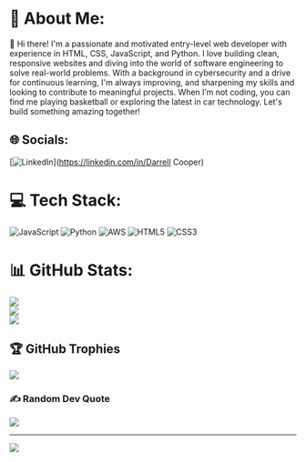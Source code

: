 # 💫 About Me:
👋 Hi there! I'm a passionate and motivated entry-level web developer with experience in HTML, CSS, JavaScript, and Python. I love building clean, responsive websites and diving into the world of software engineering to solve real-world problems. With a background in cybersecurity and a drive for continuous learning, I'm always improving, and  sharpening my skills and looking to contribute to meaningful projects. When I’m not coding, you can find me playing basketball or exploring the latest in car technology. Let's build something amazing together!


## 🌐 Socials:
[![LinkedIn](https://img.shields.io/badge/LinkedIn-%230077B5.svg?logo=linkedin&logoColor=white)](https://linkedin.com/in/Darrell Cooper) 

# 💻 Tech Stack:
![JavaScript](https://img.shields.io/badge/javascript-%23323330.svg?style=for-the-badge&logo=javascript&logoColor=%23F7DF1E) ![Python](https://img.shields.io/badge/python-3670A0?style=for-the-badge&logo=python&logoColor=ffdd54) ![AWS](https://img.shields.io/badge/AWS-%23FF9900.svg?style=for-the-badge&logo=amazon-aws&logoColor=white) ![HTML5](https://img.shields.io/badge/html5-%23E34F26.svg?style=for-the-badge&logo=html5&logoColor=white) ![CSS3](https://img.shields.io/badge/css3-%231572B6.svg?style=for-the-badge&logo=css3&logoColor=white)
# 📊 GitHub Stats:
![](https://github-readme-stats.vercel.app/api?username=DJCooper1104&theme=dark&hide_border=false&include_all_commits=false&count_private=false)<br/>
![](https://github-readme-streak-stats.herokuapp.com/?user=DJCooper1104&theme=dark&hide_border=false)<br/>
![](https://github-readme-stats.vercel.app/api/top-langs/?username=DJCooper1104&theme=dark&hide_border=false&include_all_commits=false&count_private=false&layout=compact)

## 🏆 GitHub Trophies
![](https://github-profile-trophy.vercel.app/?username=DJCooper1104&theme=radical&no-frame=false&no-bg=true&margin-w=4)

### ✍️ Random Dev Quote
![](https://quotes-github-readme.vercel.app/api?type=horizontal&theme=radical)

---
[![](https://visitcount.itsvg.in/api?id=DJCooper1104&icon=0&color=0)](https://visitcount.itsvg.in)

<!-- Proudly created with GPRM ( https://gprm.itsvg.in ) -->
